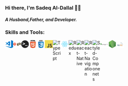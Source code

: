 ### Hi there, I'm Sadeq Al-Dallal 👋🏼
##### A Husband,Father, and Developer.
### Skills and Tools:       
<img align="left" alt="Visual Studio Code" width="26px" src="https://raw.githubusercontent.com/github/explore/80688e429a7d4ef2fca1e82350fe8e3517d3494d/topics/visual-studio-code/visual-studio-code.png" />
<img align="left" alt="Git" width="26px" src="https://raw.githubusercontent.com/github/explore/80688e429a7d4ef2fca1e82350fe8e3517d3494d/topics/git/git.png" />
<img align="left" alt="Terminal" width="26px" src="https://raw.githubusercontent.com/github/explore/80688e429a7d4ef2fca1e82350fe8e3517d3494d/topics/terminal/terminal.png" />
<img align="left" alt="HTML5" width="26px" src="https://raw.githubusercontent.com/github/explore/80688e429a7d4ef2fca1e82350fe8e3517d3494d/topics/html/html.png" />
<img align="left" alt="CSS3" width="26px" src="https://raw.githubusercontent.com/github/explore/80688e429a7d4ef2fca1e82350fe8e3517d3494d/topics/css/css.png" />
<img align="left" alt="JavaScript" width="26px" src="https://raw.githubusercontent.com/github/explore/80688e429a7d4ef2fca1e82350fe8e3517d3494d/topics/javascript/javascript.png" />

<a href="https://www.typescriptlang.org/" target="_blank">
<img align="left" alt="TypeScript" width="26px" src="https://raw.githubusercontent.com/remojansen/logo.ts/master/ts.png" /></a>

<a href="https://reactjs.org/" target="_blank">
<img align="left" alt="React" width="26px" src="https://raw.githubusercontent.com/github/explore/80688e429a7d4ef2fca1e82350fe8e3517d3494d/topics/react/react.png" /></a>

<a href="https://redux.js.org/" target="_blank">
<img align="left" alt="Redux" width="26px" src="https://encrypted-tbn0.gstatic.com/images?q=tbn:ANd9GcQ4GzO_eLwJuhgFQoOiS99p5L1ZOj7hdh002A&usqp=CAU" /></a>

<a href="https://reactnavigation.org/" target="_blank">
<img align="left" alt="React-Native" width="26px" src="https://toppng.com/uploads/preview/react-native-svg-transformer-allows-you-import-svg-aperture-science-innovators-logo-11562851994zqcpwozsvy.png" /></a>

<a href="https://reactnavigation.org/" target="_blank">
<img align="left" alt="React-Navigation" width="26px" src="https://avatars.githubusercontent.com/u/29647600?s=400&v=4" /></a>

<a href="https://styled-components.com/" target="_blank">
<img align="left" alt="Styled-Componenets" width="26px" src="https://styled-components.com/atom.png" /></a>

<a href="https://www.mongodb.com/cloud/atlas" target="_blank">
<img align="left" alt="MongoDB" width="26px" src="https://raw.githubusercontent.com/github/explore/80688e429a7d4ef2fca1e82350fe8e3517d3494d/topics/mongodb/mongodb.png" /></a>

<a href="https://nodejs.org/en/" target="_blank">
<img align="left" alt="Node.js" width="26px" src="https://raw.githubusercontent.com/github/explore/80688e429a7d4ef2fca1e82350fe8e3517d3494d/topics/nodejs/nodejs.png" /></a>

<a href="https://www.mysql.com/" target="_blank">
<img align="left" alt="MySQL" width="26px" src="https://raw.githubusercontent.com/github/explore/80688e429a7d4ef2fca1e82350fe8e3517d3494d/topics/mysql/mysql.png" /></a>

